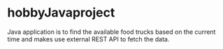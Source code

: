 # hobbyJavaproject
Java application is to find the available food trucks based on the current time and makes use external REST API to fetch the data.
